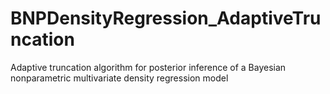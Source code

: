 # BNPDensityRegression_AdaptiveTruncation
Adaptive truncation algorithm for posterior inference of a Bayesian nonparametric multivariate density regression model
